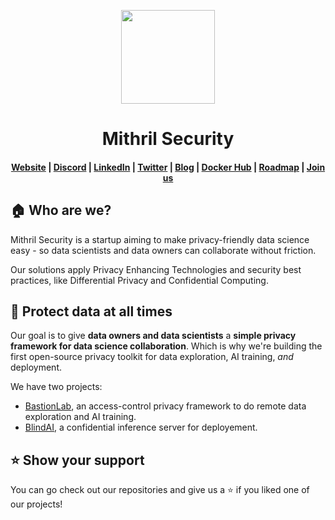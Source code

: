 <p align="center">
  <a href="https://collective.github.io/">
    <img width="150px" src="https://cdn.welcometothejungle.co/uploads/website/logo/8846/164874/b2c69dea-2f27-4f66-82a1-c503dbc27a3d.png">
  </a>
</p>
<h1 align="center">Mithril Security</h1>

<h4 align="center">
  <a href="https://www.mithrilsecurity.io">Website</a> |
  <a href="https://discord.gg/TxEHagpWd4">Discord</a> |
  <a href="https://www.linkedin.com/company/mithril-security-company/">LinkedIn</a> |
  <a href="https://www.twitter.com/mithrilsecurity">Twitter</a> |
  <a href="https://blog.mithrilsecurity.io/">Blog</a> |
  <a href="https://hub.docker.com/u/mithrilsecuritysas">Docker Hub</a> |  
  <a href="https://mithril-security.notion.site/513af0ada2584e0f837776a7f6649ab4?v=cf664187c13149a4b667d9c0ae3ed1c0">Roadmap</a> | 
  <a href="https://mithril-security.welcomekit.co/">Join us</a>
</h4>


## 🏠 Who are we?

Mithril Security is a startup aiming to make privacy-friendly data science easy - so data scientists and data owners can collaborate without friction.

Our solutions apply Privacy Enhancing Technologies and security best practices, like Differential Privacy and Confidential Computing.

## 🔐 Protect data at all times

Our goal is to give **data owners and data scientists** a **simple privacy framework for data science collaboration**. 
Which is why we're building the first open-source privacy toolkit for data exploration, AI training, *and* deployment.

We have two projects:
- [BastionLab](https://github.com/mithril-security/bastionlab), an access-control privacy framework to do remote data exploration and AI training.
- [BlindAI](https://github.com/mithril-security/blindai-preview), a confidential inference server for deployement.

## ⭐ Show your support

You can go check out our repositories and give us a ⭐️ if you liked one of our projects!
